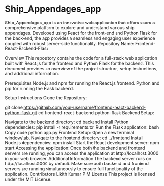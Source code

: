 # Ship_Appendages_app
 Ship_Appendages_app is an innovative web application that offers users a comprehensive platform to explore and understand various ship appendages. Developed using React for the front-end and Python Flask for the back-end, the app provides a seamless and engaging user experience coupled with robust server-side functionality.
Repository Name: Frontend-React-Backend-Flask

Overview
This repository contains the code for a full-stack web application built with React.js for the frontend and Python Flask for the backend. This document provides an overview of the project structure, setup instructions, and additional information.

Prerequisites
Node.js and npm for running the React.js frontend.
Python and pip for running the Flask backend.

Setup Instructions
Clone the Repository:

git clone https://github.com/your-username/frontend-react-backend-python-flask.git
cd frontend-react-backend-python-flask
Backend Setup:

Navigate to the backend directory:
cd backend
Install Python dependencies:
pip install -r requirements.txt
Run the Flask application:
bash
Copy code
python app.py
Frontend Setup:
Open a new terminal window/tab.
Navigate to the frontend directory:
cd ../frontend
Install Node.js dependencies:
npm install
Start the React development server:
npm start
Accessing the Application:
Once both the backend and frontend servers are running, you can access the application at http://localhost:3000 in your web browser.
Additional Information
The backend server runs on http://localhost:5000 by default.
Make sure both backend and frontend servers are running simultaneously to ensure full functionality of the application.
Contributors
Likith Kumar P M
License
This project is licensed under the MIT License.
